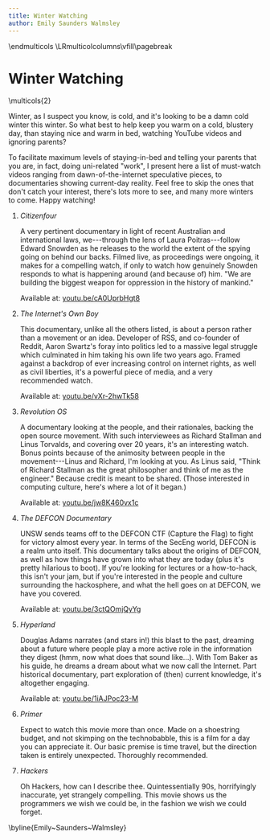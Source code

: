```yaml
---
title: Winter Watching
author: Emily Saunders Walmsley
---
```


\endmulticols
\LRmulticolcolumns\vfill\pagebreak

Winter Watching
===============

\multicols{2}

Winter, as I suspect you know, is cold, and it's looking to be a damn
cold winter this winter. So what best to help keep you warm on a cold,
blustery day, than staying nice and warm in bed, watching YouTube
videos and ignoring parents?

To facilitate maximum levels of staying-in-bed and telling your
parents that you are, in fact, doing uni-related "work", I present
here a list of must-watch videos ranging from dawn-of-the-internet
speculative pieces, to documentaries showing current-day reality. Feel
free to skip the ones that don't catch your interest, there's lots
more to see, and many more winters to come. Happy watching!

1. _Citizenfour_

    A very pertinent documentary in light of recent Australian and
    international laws, we---through the lens of Laura
    Poitras---follow Edward Snowden as he releases to the world the
    extent of the spying going on behind our backs.  Filmed live, as
    proceedings were ongoing, it makes for a compelling watch, if only
    to watch how genuinely Snowden responds to what is happening
    around (and because of) him.  "We are building the biggest weapon
    for oppression in the history of mankind."

    Available at: [youtu.be/cA0UprbHgt8](https://youtu.be/cA0UprbHgt8)

2. _The Internet's Own Boy_

    This documentary, unlike all the others listed, is about a person
    rather than a movement or an idea.  Developer of RSS, and
    co-founder of Reddit, Aaron Swartz's foray into politics led to a
    massive legal struggle which culminated in him taking his own life
    two years ago.  Framed against a backdrop of ever increasing
    control on internet rights, as well as civil liberties, it's a
    powerful piece of media, and a very recommended watch.

    Available at: [youtu.be/vXr-2hwTk58](https://youtu.be/vXr-2hwTk58)

3. _Revolution OS_

    A documentary looking at the people, and their rationales, backing
    the open source movement.  With such interviewees as
    Richard Stallman and Linus Torvalds, and covering over 20 years,
    it's an interesting watch.  Bonus points because of the animosity
    between people in the movement---Linus and Richard, I'm looking at
    you. As Linus said, "Think of Richard Stallman as the great
    philosopher and think of me as the engineer."  Because credit is
    meant to be shared.  (Those interested in computing culture, here's
    where a lot of it began.)

    Available at: [youtu.be/jw8K460vx1c](https://youtu.be/jw8K460vx1c)

4. _The DEFCON Documentary_

    UNSW sends teams off to the DEFCON CTF (Capture the Flag) to fight
    for victory almost every year.  In terms of the SecEng world,
    DEFCON is a realm unto itself.  This documentary talks about the
    origins of DEFCON, as well as how things have grown into what they
    are today (plus it's pretty hilarious to boot).  If you're looking
    for lectures or a how-to-hack, this isn't your jam, but if you're
    interested in the people and culture surrounding the hackosphere,
    and what the hell goes on at DEFCON, we have you covered.

    Available at: [youtu.be/3ctQOmjQyYg](https://youtu.be/3ctQOmjQyYg)

5. _Hyperland_

    Douglas Adams narrates (and stars in!) this blast to the past,
    dreaming about a future where people play a more active role in
    the information they digest (hmm, now what does that sound
    like...).  With Tom Baker as his guide, he dreams a dream about
    what we now call the Internet.  Part historical documentary, part
    exploration of (then) current knowledge, it's altogether engaging.

    Available at: [youtu.be/1iAJPoc23-M](https://youtu.be/1iAJPoc23-M)

6. _Primer_

    Expect to watch this movie more than once.  Made on a shoestring
    budget, and not skimping on the technobabble, this is a film for a
    day you can appreciate it.  Our basic premise is time travel, but
    the direction taken is entirely unexpected.  Thoroughly
    recommended.

7. _Hackers_

    Oh Hackers, how can I describe thee.  Quintessentially 90s,
    horrifyingly inaccurate, yet strangely compelling.  This movie
    shows us the programmers we wish we could be, in the fashion we
    wish we could forget.

\byline{Emily~Saunders~Walmsley}
